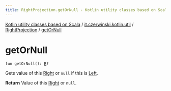 ```yaml
---
title: RightProjection.getOrNull - Kotlin utility classes based on Scala
---
```


[Kotlin utility classes based on Scala](../../index.html) / [it.czerwinski.kotlin.util](../index.html) / [RightProjection](index.html) / [getOrNull](./get-or-null.html)

# getOrNull

`fun getOrNull(): `[`R`](index.html#R)`?`

Gets value of this [Right](../-right/index.html) or `null` if this is [Left](../-left/index.html).

**Return**
Value of this [Right](../-right/index.html) or `null`.

